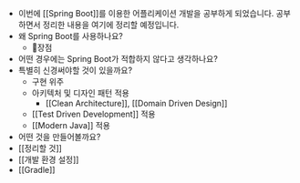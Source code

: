- 이번에 [[Spring Boot]]를 이용한 어플리케이션 개발을 공부하게 되었습니다. 공부하면서 정리한 내용을 여기에 정리할 예정입니다.
- 왜  Spring Boot를 사용하나요?
	- 장점
- 어떤 경우에는 Spring Boot가 적합하지 않다고 생각하나요?
- 특별히 신경써야할 것이 있을까요?
	- 구현 위주
	- 아키텍처 및 디자인 패턴 적용
		- [[Clean Architecture]], [[Domain Driven Design]]
	- [[Test Driven Development]] 적용
	- [[Modern Java]] 적용
- 어떤 것을 만들어볼까요?
- [[정리할 것]]
- [[개발 환경 설정]]
- [[Gradle]]